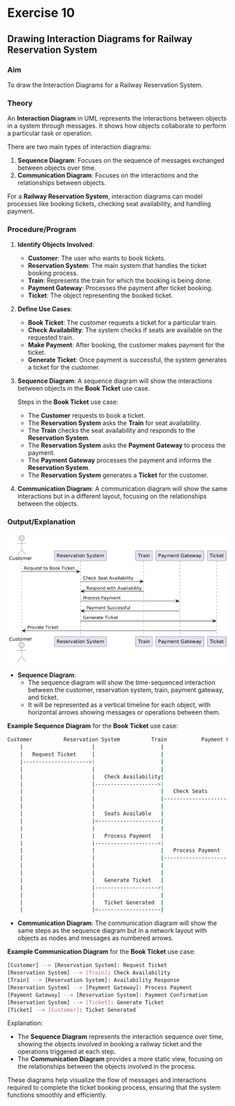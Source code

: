 # Exercise 10

## Drawing Interaction Diagrams for Railway Reservation System

### Aim  

To draw the Interaction Diagrams for a Railway Reservation System.

### Theory

An **Interaction Diagram** in UML represents the interactions between objects in a system through messages. It shows how objects collaborate to perform a particular task or operation.

There are two main types of interaction diagrams:

1. **Sequence Diagram**: Focuses on the sequence of messages exchanged between objects over time.
2. **Communication Diagram**: Focuses on the interactions and the relationships between objects.

For a **Railway Reservation System**, interaction diagrams can model processes like booking tickets, checking seat availability, and handling payment.

### Procedure/Program

1. **Identify Objects Involved**:
   - **Customer**: The user who wants to book tickets.
   - **Reservation System**: The main system that handles the ticket booking process.
   - **Train**: Represents the train for which the booking is being done.
   - **Payment Gateway**: Processes the payment after ticket booking.
   - **Ticket**: The object representing the booked ticket.

2. **Define Use Cases**:
   - **Book Ticket**: The customer requests a ticket for a particular train.
   - **Check Availability**: The system checks if seats are available on the requested train.
   - **Make Payment**: After booking, the customer makes payment for the ticket.
   - **Generate Ticket**: Once payment is successful, the system generates a ticket for the customer.

3. **Sequence Diagram**:
   A sequence diagram will show the interactions between objects in the **Book Ticket** use case.

   Steps in the **Book Ticket** use case:
   - The **Customer** requests to book a ticket.
   - The **Reservation System** asks the **Train** for seat availability.
   - The **Train** checks the seat availability and responds to the **Reservation System**.
   - The **Reservation System** asks the **Payment Gateway** to process the payment.
   - The **Payment Gateway** processes the payment and informs the **Reservation System**.
   - The **Reservation System** generates a **Ticket** for the customer.

4. **Communication Diagram**:
   A communication diagram will show the same interactions but in a different layout, focusing on the relationships between the objects.

### Output/Explanation

![sequence](sequence.png)

- **Sequence Diagram**:
  - The sequence diagram will show the time-sequenced interaction between the customer, reservation system, train, payment gateway, and ticket.
  - It will be represented as a vertical timeline for each object, with horizontal arrows showing messages or operations between them.

**Example Sequence Diagram** for the **Book Ticket** use case:

```bash
Customer          Reservation System          Train           Payment Gateway           Ticket
    |                      |                     |                       |                  |
    |   Request Ticket     |                     |                       |                  |
    |--------------------->|                     |                       |                  |
    |                      |                     |                       |                  |
    |                      |   Check Availability|                       |                  |
    |                      |-------------------->|                       |                  |
    |                      |                     |   Check Seats         |                  |
    |                      |                     |---------------------->|                  |
    |                      |                     |                       |                  |
    |                      |   Seats Available   |                       |                  |
    |                      |<--------------------|                       |                  |
    |                      |                     |                       |                  |
    |                      |   Process Payment   |                       |                  |
    |                      |-------------------->|                       |                  |
    |                      |                     |   Process Payment     |                  |
    |                      |                     |---------------------->|                  |
    |                      |                     |                       | Payment Confirmed|
    |                      |                     |                       |<-----------------|
    |                      |   Generate Ticket   |                       |                  |
    |                      |-------------------->|                       |                  |
    |                      |                     |                       |                  |
    |                      |   Ticket Generated  |                       |                  |
    |                      |<--------------------|                       |                  |
```

- **Communication Diagram**:
  The communication diagram will show the same steps as the sequence diagram but in a network layout with objects as nodes and messages as numbered arrows.

**Example Communication Diagram** for the **Book Ticket** use case:

```bash
[Customer] --> [Reservation System]: Request Ticket
[Reservation System] --> [Train]: Check Availability
[Train] --> [Reservation System]: Availability Response
[Reservation System] --> [Payment Gateway]: Process Payment
[Payment Gateway] --> [Reservation System]: Payment Confirmation
[Reservation System] --> [Ticket]: Generate Ticket
[Ticket] --> [Customer]: Ticket Generated
```

Explanation:

- The **Sequence Diagram** represents the interaction sequence over time, showing the objects involved in booking a railway ticket and the operations triggered at each step.
- The **Communication Diagram** provides a more static view, focusing on the relationships between the objects involved in the process.

These diagrams help visualize the flow of messages and interactions required to complete the ticket booking process, ensuring that the system functions smoothly and efficiently.
